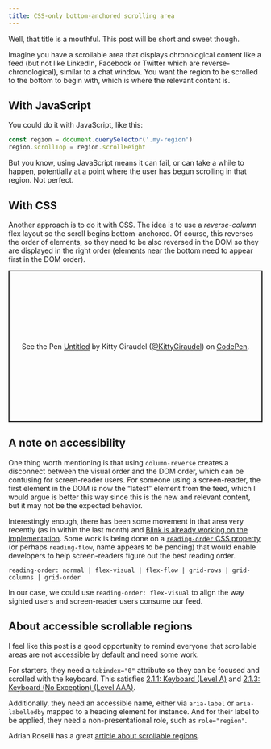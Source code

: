 ```yaml
---
title: CSS-only bottom-anchored scrolling area
---
```


Well, that title is a mouthful. This post will be short and sweet though.

Imagine you have a scrollable area that displays chronological content like a feed (but not like LinkedIn, Facebook or Twitter which are reverse-chronological), similar to a chat window. You want the region to be scrolled to the bottom to begin with, which is where the relevant content is.

## With JavaScript

You could do it with JavaScript, like this:

```js
const region = document.querySelector('.my-region')
region.scrollTop = region.scrollHeight
```

But you know, using JavaScript means it can fail, or can take a while to happen, potentially at a point where the user has begun scrolling in that region. Not perfect.

## With CSS

Another approach is to do it with CSS. The idea is to use a _reverse-column_ flex layout so the scroll begins bottom-anchored. Of course, this reverses the order of elements, so they need to be also reversed in the DOM so they are displayed in the right order (elements near the bottom need to appear first in the DOM order).

<p class="codepen" data-height="350" data-default-tab="html,result" data-slug-hash="ZEPgJEM" data-user="KittyGiraudel" style="height: 300px; box-sizing: border-box; display: flex; align-items: center; justify-content: center; border: 2px solid; margin: 1em 0; padding: 1em;">
  <span>See the Pen <a href="https://codepen.io/KittyGiraudel/pen/ZEPgJEM">
  Untitled</a> by Kitty Giraudel (<a href="https://codepen.io/KittyGiraudel">@KittyGiraudel</a>)
  on <a href="https://codepen.io">CodePen</a>.</span>
</p>

## A note on accessibility

One thing worth mentioning is that using `column-reverse` creates a disconnect between the visual order and the DOM order, which can be confusing for screen-reader users. For someone using a screen-reader, the first element in the DOM is now the “latest” element from the feed, which I would argue is better this way since this is the new and relevant content, but it may not be the expected behavior.

Interestingly enough, there has been some movement in that area very recently (as in within the last month) and [Blink is already working on the implementation](https://x.com/intenttoship/status/1761102603683758166?s=20). Some work is being done on a [`reading-order` CSS property](https://github.com/w3c/csswg-drafts/pull/9845) (or perhaps `reading-flow`, name appears to be pending) that would enable developers to help screen-readers figure out the best reading order.

```
reading-order: normal | flex-visual | flex-flow | grid-rows | grid-columns | grid-order
```

In our case, we could use `reading-order: flex-visual` to align the way sighted users and screen-reader users consume our feed.

## About accessible scrollable regions

I feel like this post is a good opportunity to remind everyone that scrollable areas are not accessible by default and need some work.

For starters, they need a `tabindex="0"` attribute so they can be focused and scrolled with the keyboard. This satisfies [2.1.1: Keyboard (Level A)](https://www.w3.org/WAI/WCAG22/Understanding/keyboard.html) and [2.1.3: Keyboard (No Exception) (Level AAA)](https://www.w3.org/WAI/WCAG22/Understanding/keyboard-no-exception).

Additionally, they need an accessible name, either via `aria-label` or `aria-labelledby` mapped to a heading element for instance. And for their label to be applied, they need a non-presentational role, such as `role="region"`.

Adrian Roselli has a great [article about scrollable regions](https://adrianroselli.com/2022/06/keyboard-only-scrolling-areas.html).
